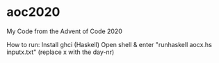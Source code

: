 # aoc2020
 My Code from the Advent of Code 2020

How to run:
Install ghci (Haskell)
Open shell & enter "runhaskell aocx.hs inputx.txt"
(replace x with the day-nr)
